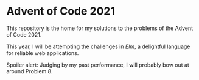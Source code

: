 # Advent of Code 2021

This repository is the home for my solutions to the problems of the Advent of
Code 2021.

This year, I will be attempting the challenges in _Elm_, a delightful language
for reliable web applications.

Spoiler alert: Judging by my past performance, I will probably bow out at around
Problem 8.
